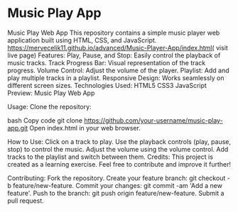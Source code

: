 # Music Play App
Music Play Web App
This repository contains a simple music player web application built using HTML, CSS, and JavaScript.
https://mervecelik11.github.io/advanced/Music-Player-App/index.html( visit live page)
Features:
Play, Pause, and Stop: Easily control the playback of music tracks.
Track Progress Bar: Visual representation of the track progress.
Volume Control: Adjust the volume of the player.
Playlist: Add and play multiple tracks in a playlist.
Responsive Design: Works seamlessly on different screen sizes.
Technologies Used:
HTML5
CSS3
JavaScript
Preview:
Music Play Web App

Usage:
Clone the repository:

bash
Copy code
git clone https://github.com/your-username/music-play-app.git
Open index.html in your web browser.

How to Use:
Click on a track to play.
Use the playback controls (play, pause, stop) to control the music.
Adjust the volume using the volume control.
Add tracks to the playlist and switch between them.
Credits:
This project is created as a learning exercise. Feel free to contribute and improve it further!

Contributing:
Fork the repository.
Create your feature branch: git checkout -b feature/new-feature.
Commit your changes: git commit -am 'Add a new feature'.
Push to the branch: git push origin feature/new-feature.
Submit a pull request.
